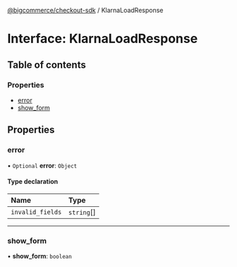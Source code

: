 [@bigcommerce/checkout-sdk](../README.md) / KlarnaLoadResponse

# Interface: KlarnaLoadResponse

## Table of contents

### Properties

- [error](KlarnaLoadResponse.md#error)
- [show_form](KlarnaLoadResponse.md#show_form)

## Properties

### error

• `Optional` **error**: `Object`

#### Type declaration

| Name | Type |
| :------ | :------ |
| `invalid_fields` | `string`[] |

___

### show\_form

• **show\_form**: `boolean`
